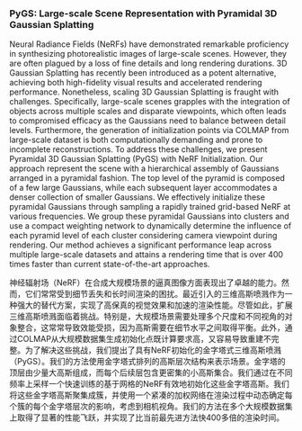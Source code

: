### PyGS: Large-scale Scene Representation with Pyramidal 3D Gaussian Splatting

Neural Radiance Fields (NeRFs) have demonstrated remarkable proficiency in synthesizing photorealistic images of large-scale scenes. However, they are often plagued by a loss of fine details and long rendering durations. 3D Gaussian Splatting has recently been introduced as a potent alternative, achieving both high-fidelity visual results and accelerated rendering performance. Nonetheless, scaling 3D Gaussian Splatting is fraught with challenges. Specifically, large-scale scenes grapples with the integration of objects across multiple scales and disparate viewpoints, which often leads to compromised efficacy as the Gaussians need to balance between detail levels. Furthermore, the generation of initialization points via COLMAP from large-scale dataset is both computationally demanding and prone to incomplete reconstructions. To address these challenges, we present Pyramidal 3D Gaussian Splatting (PyGS) with NeRF Initialization. Our approach represent the scene with a hierarchical assembly of Gaussians arranged in a pyramidal fashion. The top level of the pyramid is composed of a few large Gaussians, while each subsequent layer accommodates a denser collection of smaller Gaussians. We effectively initialize these pyramidal Gaussians through sampling a rapidly trained grid-based NeRF at various frequencies. We group these pyramidal Gaussians into clusters and use a compact weighting network to dynamically determine the influence of each pyramid level of each cluster considering camera viewpoint during rendering. Our method achieves a significant performance leap across multiple large-scale datasets and attains a rendering time that is over 400 times faster than current state-of-the-art approaches.

神经辐射场（NeRF）在合成大规模场景的逼真图像方面表现出了卓越的能力。然而，它们常常受到细节丢失和长时间渲染的困扰。最近引入的三维高斯喷溅作为一种强大的替代方案，实现了高保真的视觉效果和加速的渲染性能。尽管如此，扩展三维高斯喷溅面临着挑战。特别是，大规模场景需要处理多个尺度和不同视角的对象整合，这常常导致效能受损，因为高斯需要在细节水平之间取得平衡。此外，通过COLMAP从大规模数据集生成初始化点既计算要求高，又容易导致重建不完整。为了解决这些挑战，我们提出了具有NeRF初始化的金字塔式三维高斯喷溅（PyGS）。我们的方法使用金字塔式排列的高斯层次结构来表示场景。金字塔的顶层由少量大高斯组成，而每个后续层包含更密集的小高斯集合。我们通过在不同频率上采样一个快速训练的基于网格的NeRF有效地初始化这些金字塔高斯。我们将这些金字塔高斯聚集成簇，并使用一个紧凑的加权网络在渲染过程中动态确定每个簇的每个金字塔层次的影响，考虑到相机视角。我们的方法在多个大规模数据集上取得了显著的性能飞跃，并实现了比当前最先进方法快400多倍的渲染时间。
